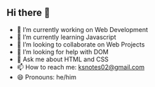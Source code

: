 ## Hi there 👋

- 🔭 I’m currently working on Web Development
- 🌱 I’m currently learning Javascript
- 👯 I’m looking to collaborate on Web Projects
- 🤔 I’m looking for help with DOM
- 💬 Ask me about HTML and CSS
- 📫 How to reach me: ksnotes02@gmail.com
- 😄 Pronouns: he/him
